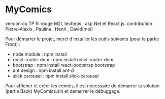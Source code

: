 # MyComics
version du TP fil rouge M2I, technos : asp.Net et React.js. contribution : Pierre-Alexis , Pauline , Henri , David(moi)

Pour démarrer le projet, merci d'installer les outils suivants (pour la partie Front) :

- node module :  npm install
- react-router-dom : npm install react-router-dom
- bootstrap : npm install react-bootstrap bootstrap
- ant design : npm install ant-d
- slick carousel : npm install slick-carousel

Pour afficher et créer les comics, il est nécessaire de démarrer la solution (partie Back) MyComics.sln et demarrer le débuggage.


